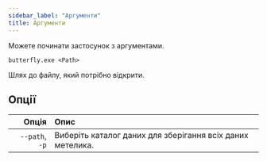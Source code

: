 ```yaml
---
sidebar_label: "Аргументи"
title: Аргументи
---
```


Можете починати застосунок з аргументами.

`butterfly.exe <Path>`

Шлях до файлу, який потрібно відкрити.

## Опції

|          Опція | Опис                                                       |
| --------------:|:---------------------------------------------------------- |
| `--path`, `-р` | Виберіть каталог даних для зберігання всіх даних метелика. |
